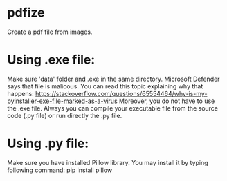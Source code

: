 # pdfize
Create a pdf file from images.
# Using .exe file:
Make sure 'data' folder and .exe in the same directory.
Microsoft Defender says that file is malicous. You can read this topic explaining why that happens:
https://stackoverflow.com/questions/65554464/why-is-my-pyinstaller-exe-file-marked-as-a-virus
Moreover, you do not have to use the .exe file. Always you can compile your executable file from the source code (.py file) or run directly the .py file.
# Using .py file:
Make sure you have installed Pillow library. You may install it by typing following command:
pip install pillow
